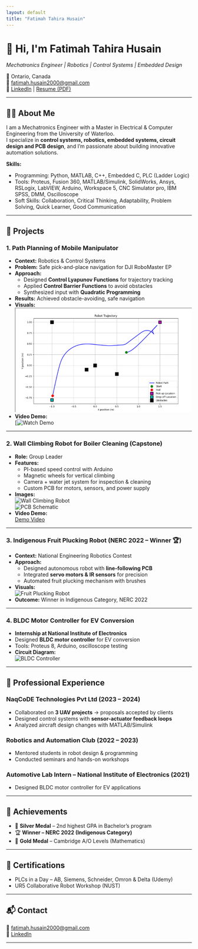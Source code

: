 ```yaml
---
layout: default
title: "Fatimah Tahira Husain"
---
```


# 👋 Hi, I'm Fatimah Tahira Husain
*Mechatronics Engineer | Robotics | Control Systems | Embedded Design*  

📍 Ontario, Canada  
📧 [fatimah.husain2000@gmail.com](mailto:fatimah.husain2000@gmail.com)  
🔗 [LinkedIn](https://www.linkedin.com/in/fatimah-t-husain) | [Resume (PDF)](resume.pdf)  

---

## 🧑‍💻 About Me
I am a Mechatronics Engineer with a Master in Electrical & Computer Engineering from the University of Waterloo.  
I specialize in **control systems, robotics, embedded systems, circuit design and PCB design**, and I’m passionate about building innovative automation solutions.  

**Skills:**  
- Programming: Python, MATLAB, C++, Embedded C, PLC (Ladder Logic)  
- Tools: Proteus, Fusion 360, MATLAB/Simulink, SolidWorks, Ansys, RSLogix, LabVIEW, Arduino, Workspace 5, CNC Simulator pro, IBM SPSS, DMM, Oscilloscope  
- Soft Skills: Collaboration, Critical Thinking, Adaptability, Problem Solving, Quick Learner, Good Communication  

---

## 🚀 Projects

### 1. Path Planning of Mobile Manipulator
- **Context:** Robotics & Control Systems 
- **Problem:** Safe pick-and-place navigation for DJI RoboMaster EP  
- **Approach:**  
  - Designed **Control Lyapunov Functions** for trajectory tracking  
  - Applied **Control Barrier Functions** to avoid obstacles  
  - Synthesized input with **Quadratic Programming**  
- **Results:** Achieved obstacle-avoiding, safe navigation  
- **Visuals:**  
  ![Manipulator Path Planning Diagram](assets/path_planning.png)  
- **Video Demo:**  
  [![Watch Demo](https://drive.google.com/file/d/1zH9iHW5_fzW9a1wRpQ6OHuyn47_TC0Dp/view?usp=sharing)

---

### 2. Wall Climbing Robot for Boiler Cleaning (Capstone)
- **Role:** Group Leader  
- **Features:**  
  - PI-based speed control with Arduino  
  - Magnetic wheels for vertical climbing  
  - Camera + water jet system for inspection & cleaning  
  - Custom PCB for motors, sensors, and power supply  
- **Images:**  
  ![Wall Climbing Robot](assets/wall_robot.jpg)  
  ![PCB Schematic](assets/wall_robot_pcb.png)  
- **Video Demo:**  
  [Demo Video](https://drive.google.com/YOUR_DEMO_LINK)

---

### 3. Indigenous Fruit Plucking Robot (NERC 2022 – Winner 🏆)
- **Context:** National Engineering Robotics Contest  
- **Approach:**  
  - Designed autonomous robot with **line-following PCB**  
  - Integrated **servo motors & IR sensors** for precision  
  - Automated fruit plucking mechanism with brushes  
- **Visuals:**  
  ![Fruit Plucking Robot](assets/fruit_robot.jpg)  
- **Outcome:** Winner in Indigenous Category, NERC 2022  

---

### 4. BLDC Motor Controller for EV Conversion
- **Internship at National Institute of Electronics**  
- Designed **BLDC motor controller** for EV conversion  
- Tools: Proteus 8, Arduino, oscilloscope testing  
- **Circuit Diagram:**  
  ![BLDC Controller](assets/bldc_controller.png)  

---

## 💼 Professional Experience

### NaqCoDE Technologies Pvt Ltd (2023 – 2024)  
- Collaborated on **3 UAV projects** → proposals accepted by clients  
- Designed control systems with **sensor-actuator feedback loops**  
- Analyzed aircraft design changes with MATLAB/Simulink  

### Robotics and Automation Club (2022 – 2023)  
- Mentored students in robot design & programming  
- Conducted seminars and hands-on workshops  

### Automotive Lab Intern – National Institute of Electronics (2021)  
- Designed BLDC motor controller for EV applications  

---

## 🏅 Achievements
- 🥈 **Silver Medal** – 2nd highest GPA in Bachelor’s program  
- 🏆 **Winner – NERC 2022 (Indigenous Category)**  
- 🥇 **Gold Medal** – Cambridge A/O Levels (Mathematics)  

---

## 📜 Certifications
- PLCs in a Day – AB, Siemens, Schneider, Omron & Delta (Udemy)  
- UR5 Collaborative Robot Workshop (NUST)  

---

## 📬 Contact
📧 [fatimah.husain2000@gmail.com](mailto:fatimah.husain2000@gmail.com)  
🔗 [LinkedIn](https://www.linkedin.com/in/fatimah-t-husain)  

---
